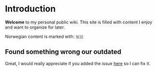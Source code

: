# Introduction

**Welcome** to my personal public wiki. This site is filled with content I enjoy and want to organize for later.

Norwegian content is marked with: 🇳🇴

## Found something wrong our outdated

Great, I would really appreciate if you added the issue [here](https://github.com/bakke92/hwiki/issues) so I can fix it.

## 



